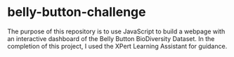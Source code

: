 # belly-button-challenge
The purpose of this repository is to use JavaScript to build a webpage with an interactive dashboard of the Belly Button BioDiversity Dataset. 
In the completion of this project, I used the XPert Learning Assistant for guidance. 